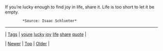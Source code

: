 <!--
title: If you&rsquo;re lucky enough to find joy in life, share it. Life is too short to let it be empty.
date: 2020-06-28T15:27:00.227Z
tags: youre, lucky, joy, life, share, quote
-->




If you’re lucky enough to find joy in life, share it. Life is too short to let it be empty.

            *Source: Isaac Schlueter*

<!--BOTTOM-POST-NAVIGATION-->
---

| [Tags](tags.md) | [youre](tag-youre.md) [lucky](tag-lucky.md) [joy](tag-joy.md) [life](tag-life.md) [share](tag-share.md) [quote](tag-quote.md) |

| [Newer](72115101605.md) | [Top](index.md) | [Older](72120686887.md) |